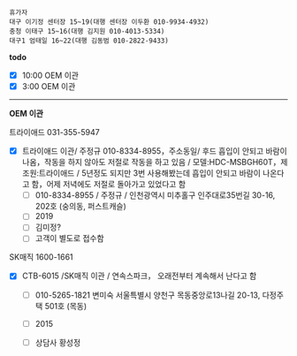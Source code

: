 ```
휴가자
대구 이기정 센터장 15~19(대행 센터장 이두환 010-9934-4932)
충청 이태구 15~16(대행 김지원 010-4013-5334)
대구1 엄태일 16~22(대행 김동범 010-2822-9433)
```

**todo**
- [x] 10:00 OEM 이관
- [x] 3:00 OEM 이관
---
**OEM 이관**

트라이애드 031-355-5947
- [x] 트라이애드 이관/ 주정규 010-8334-8955，주소동일/ 후드 흡입이 안되고 바람이 나옴，작동을 하지 않아도 저절로 작동을 하고 있음 / 모델:HDC-MSBGH60T，제조원:트라이애드 / 5년정도 되지만 3번 사용해봤는데 흡입이 안되고 바람이 나온다고 함，어제 저녁에도 저절로 돌아가고 있었다고 함
  - [ ] 010-8334-8955 / 주정규 / 인천광역시 미추홀구 인주대로35번길 30-16, 202호 (숭의동, 퍼스트캐슬)
  - [ ] 2019
  - [ ] 김미정?
  - [ ] 고객이 별도로 접수함

SK매직 1600-1661
- [x] CTB-6015 /SK매직 이관 / 연속스파크， 오래전부터 계속해서 난다고 함
  - [ ] 010-5265-1821 변미숙 서울특별시 양천구 목동중앙로13나길 20-13, 다정주택 501호 (목동)
  - [ ] 2015
  - [ ] 상담사 황성정

